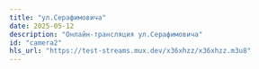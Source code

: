 ```yaml
---
title: "ул.Серафимовича"
date: 2025-05-12
description: "Онлайн-трансляция ул.Серафимовича"
id: "camera2"
hls_url: "https://test-streams.mux.dev/x36xhzz/x36xhzz.m3u8"
---
```

